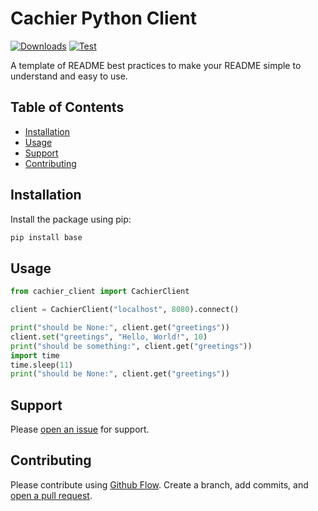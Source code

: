 # Cachier Python Client

[![Downloads](https://static.pepy.tech/personalized-badge/base-python-package-template?period=total&units=none&left_color=grey&right_color=green&left_text=Downloads)](https://pepy.tech/project/base-python-package-template)
[![Test](https://github.com/cachier-cache/cachier-python-client/actions/workflows/test.yaml/badge.svg)](https://github.com/cachier-cache/cachier-python-client/actions/workflows/test.yaml)

A template of README best practices to make your README simple to understand and easy to use.

## Table of Contents

- [Installation](#installation)
- [Usage](#usage)
- [Support](#support)
- [Contributing](#contributing)

## Installation

Install the package using pip:

```sh
pip install base
```

## Usage

```python
from cachier_client import CachierClient

client = CachierClient("localhost", 8080).connect()

print("should be None:", client.get("greetings"))
client.set("greetings", "Hello, World!", 10)
print("should be something:", client.get("greetings"))
import time
time.sleep(11)
print("should be None:", client.get("greetings"))
```

## Support

Please [open an issue](https://github.com/cachier-cache/cachier-python-client/issues/new) for support.

## Contributing

Please contribute using [Github Flow](https://guides.github.com/introduction/flow/). Create a branch, add commits, and [open a pull request](https://github.com/cachier-cache/cachier-python-client/compare/).
